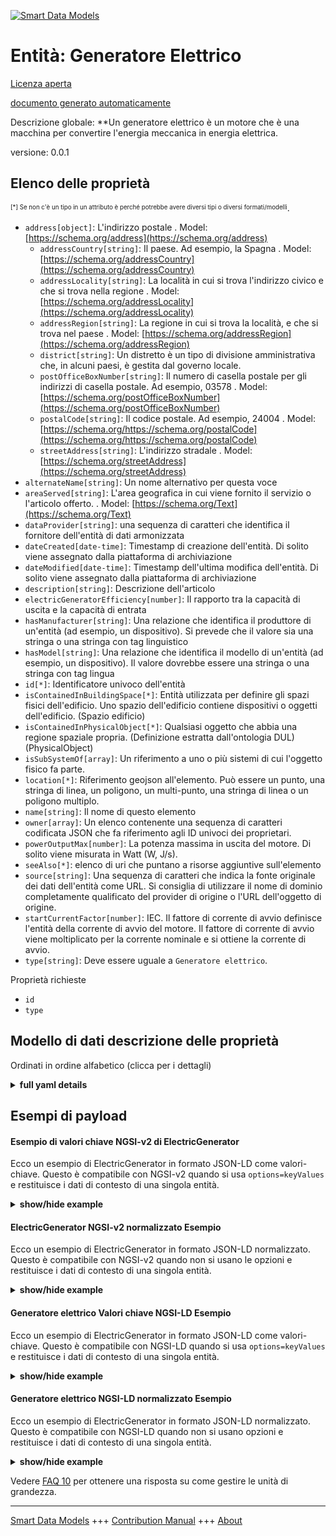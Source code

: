 <!-- 10-Header -->    
[![Smart Data Models](https://smartdatamodels.org/wp-content/uploads/2022/01/SmartDataModels_logo.png "Logo")](https://smartdatamodels.org)    
Entità: Generatore Elettrico    
============================<!-- /10-Header -->    
<!-- 15-License -->    
[Licenza aperta](https://github.com/smart-data-models//dataModel.S4BLDG/blob/master/ElectricGenerator/LICENSE.md)    
[documento generato automaticamente](https://docs.google.com/presentation/d/e/2PACX-1vTs-Ng5dIAwkg91oTTUdt8ua7woBXhPnwavZ0FxgR8BsAI_Ek3C5q97Nd94HS8KhP-r_quD4H0fgyt3/pub?start=false&loop=false&delayms=3000#slide=id.gb715ace035_0_60)    
<!-- /15-License -->    
<!-- 20-Description -->    
Descrizione globale: **Un generatore elettrico è un motore che è una macchina per convertire l'energia meccanica in energia elettrica.    
versione: 0.0.1    
<!-- /20-Description -->    
<!-- 30-PropertiesList -->    
## Elenco delle proprietà    
<sup><sub>[*] Se non c'è un tipo in un attributo è perché potrebbe avere diversi tipi o diversi formati/modelli</sub></sup>.    
- `address[object]`: L'indirizzo postale  . Model: [https://schema.org/address](https://schema.org/address)	- `addressCountry[string]`: Il paese. Ad esempio, la Spagna  . Model: [https://schema.org/addressCountry](https://schema.org/addressCountry)    
	- `addressLocality[string]`: La località in cui si trova l'indirizzo civico e che si trova nella regione  . Model: [https://schema.org/addressLocality](https://schema.org/addressLocality)    
	- `addressRegion[string]`: La regione in cui si trova la località, e che si trova nel paese  . Model: [https://schema.org/addressRegion](https://schema.org/addressRegion)    
	- `district[string]`: Un distretto è un tipo di divisione amministrativa che, in alcuni paesi, è gestita dal governo locale.      
	- `postOfficeBoxNumber[string]`: Il numero di casella postale per gli indirizzi di casella postale. Ad esempio, 03578  . Model: [https://schema.org/postOfficeBoxNumber](https://schema.org/postOfficeBoxNumber)    
	- `postalCode[string]`: Il codice postale. Ad esempio, 24004  . Model: [https://schema.org/https://schema.org/postalCode](https://schema.org/https://schema.org/postalCode)    
	- `streetAddress[string]`: L'indirizzo stradale  . Model: [https://schema.org/streetAddress](https://schema.org/streetAddress)    
- `alternateName[string]`: Un nome alternativo per questa voce  - `areaServed[string]`: L'area geografica in cui viene fornito il servizio o l'articolo offerto.  . Model: [https://schema.org/Text](https://schema.org/Text)- `dataProvider[string]`: una sequenza di caratteri che identifica il fornitore dell'entità di dati armonizzata  - `dateCreated[date-time]`: Timestamp di creazione dell'entità. Di solito viene assegnato dalla piattaforma di archiviazione  - `dateModified[date-time]`: Timestamp dell'ultima modifica dell'entità. Di solito viene assegnato dalla piattaforma di archiviazione  - `description[string]`: Descrizione dell'articolo  - `electricGeneratorEfficiency[number]`: Il rapporto tra la capacità di uscita e la capacità di entrata  - `hasManufacturer[string]`: Una relazione che identifica il produttore di un'entità (ad esempio, un dispositivo). Si prevede che il valore sia una stringa o una stringa con tag linguistico  - `hasModel[string]`: Una relazione che identifica il modello di un'entità (ad esempio, un dispositivo). Il valore dovrebbe essere una stringa o una stringa con tag lingua  - `id[*]`: Identificatore univoco dell'entità  - `isContainedInBuildingSpace[*]`: Entità utilizzata per definire gli spazi fisici dell'edificio. Uno spazio dell'edificio contiene dispositivi o oggetti dell'edificio. (Spazio edificio)  - `isContainedInPhysicalObject[*]`: Qualsiasi oggetto che abbia una regione spaziale propria.  (Definizione estratta dall'ontologia DUL) (PhysicalObject)  - `isSubSystemOf[array]`: Un riferimento a uno o più sistemi di cui l'oggetto fisico fa parte.  - `location[*]`: Riferimento geojson all'elemento. Può essere un punto, una stringa di linea, un poligono, un multi-punto, una stringa di linea o un poligono multiplo.  - `name[string]`: Il nome di questo elemento  - `owner[array]`: Un elenco contenente una sequenza di caratteri codificata JSON che fa riferimento agli ID univoci dei proprietari.  - `powerOutputMax[number]`: La potenza massima in uscita del motore. Di solito viene misurata in Watt (W, J/s).  - `seeAlso[*]`: elenco di uri che puntano a risorse aggiuntive sull'elemento  - `source[string]`: Una sequenza di caratteri che indica la fonte originale dei dati dell'entità come URL. Si consiglia di utilizzare il nome di dominio completamente qualificato del provider di origine o l'URL dell'oggetto di origine.  - `startCurrentFactor[number]`: IEC. Il fattore di corrente di avvio definisce l'entità della corrente di avvio del motore. Il fattore di corrente di avvio viene moltiplicato per la corrente nominale e si ottiene la corrente di avvio.  - `type[string]`: Deve essere uguale a `Generatore elettrico`.  <!-- /30-PropertiesList -->    
<!-- 35-RequiredProperties -->    
Proprietà richieste    
- `id`  - `type`  <!-- /35-RequiredProperties -->    
<!-- 40-RequiredProperties -->    
<!-- /40-RequiredProperties -->    
<!-- 50-DataModelHeader -->    
## Modello di dati descrizione delle proprietà    
Ordinati in ordine alfabetico (clicca per i dettagli)    
<!-- /50-DataModelHeader -->    
<!-- 60-ModelYaml -->    
<details><summary><strong>full yaml details</strong></summary>      
```yaml    
ElectricGenerator:      
  description: An electric generator is an engine that is a machine for converting mechanical energy into electrical energy.      
  properties:      
    address:      
      description: The mailing address      
      properties:      
        addressCountry:      
          description: 'The country. For example, Spain'      
          type: string      
          x-ngsi:      
            model: https://schema.org/addressCountry      
            type: Property      
        addressLocality:      
          description: 'The locality in which the street address is, and which is in the region'      
          type: string      
          x-ngsi:      
            model: https://schema.org/addressLocality      
            type: Property      
        addressRegion:      
          description: 'The region in which the locality is, and which is in the country'      
          type: string      
          x-ngsi:      
            model: https://schema.org/addressRegion      
            type: Property      
        district:      
          description: 'A district is a type of administrative division that, in some countries, is managed by the local government'      
          type: string      
          x-ngsi:      
            type: Property      
        postOfficeBoxNumber:      
          description: 'The post office box number for PO box addresses. For example, 03578'      
          type: string      
          x-ngsi:      
            model: https://schema.org/postOfficeBoxNumber      
            type: Property      
        postalCode:      
          description: 'The postal code. For example, 24004'      
          type: string      
          x-ngsi:      
            model: https://schema.org/https://schema.org/postalCode      
            type: Property      
        streetAddress:      
          description: The street address      
          type: string      
          x-ngsi:      
            model: https://schema.org/streetAddress      
            type: Property      
        streetNr:      
          description: Number identifying a specific property on a public street      
          type: string      
          x-ngsi:      
            type: Property      
      type: object      
      x-ngsi:      
        model: https://schema.org/address      
        type: Property      
    alternateName:      
      description: An alternative name for this item      
      type: string      
      x-ngsi:      
        type: Property      
    areaServed:      
      description: The geographic area where a service or offered item is provided      
      type: string      
      x-ngsi:      
        model: https://schema.org/Text      
        type: Property      
    dataProvider:      
      description: A sequence of characters identifying the provider of the harmonised data entity      
      type: string      
      x-ngsi:      
        type: Property      
    dateCreated:      
      description: Entity creation timestamp. This will usually be allocated by the storage platform      
      format: date-time      
      type: string      
      x-ngsi:      
        type: Property      
    dateModified:      
      description: Timestamp of the last modification of the entity. This will usually be allocated by the storage platform      
      format: date-time      
      type: string      
      x-ngsi:      
        type: Property      
    description:      
      description: A description of this item      
      type: string      
      x-ngsi:      
        type: Property      
    electricGeneratorEfficiency:      
      description: The ratio of output capacity to intake capacity      
      type: number      
      x-ngsi:      
        type: Property      
    hasManufacturer:      
      description: 'A relationship identifying the manufacturer of an entity (e.g., device). The value is expected to be a string or a string with language tag'      
      type: string      
      x-ngsi:      
        type: Property      
    hasModel:      
      description: 'A relationship identifying the model of an entity (e.g., device). The value is expected to be a string or a string with language tag'      
      type: string      
      x-ngsi:      
        type: Property      
    id:      
      anyOf:      
        - description: Identifier format of any NGSI entity      
          maxLength: 256      
          minLength: 1      
          pattern: ^[\w\-\.\{\}\$\+\*\[\]`|~^@!,:\\]+$      
          type: string      
          x-ngsi:      
            type: Property      
        - description: Identifier format of any NGSI entity      
          format: uri      
          type: string      
          x-ngsi:      
            type: Property      
      description: Unique identifier of the entity      
      x-ngsi:      
        type: Property      
    isContainedInBuildingSpace:      
      anyOf:      
        - description: Identifier format of any NGSI entity      
          maxLength: 256      
          minLength: 1      
          pattern: ^[\w\-\.\{\}\$\+\*\[\]`|~^@!,:\\]+$      
          type: string      
          x-ngsi:      
            type: Property      
        - description: Identifier format of any NGSI entity      
          format: uri      
          type: string      
          x-ngsi:      
            type: Property      
      description: An entity used to define the physical spaces of the building. A building space contains devices or building objects. (BuildingSpace)      
      x-ngsi:      
        type: Property      
    isContainedInPhysicalObject:      
      anyOf:      
        - description: Identifier format of any NGSI entity      
          maxLength: 256      
          minLength: 1      
          pattern: ^[\w\-\.\{\}\$\+\*\[\]`|~^@!,:\\]+$      
          type: string      
          x-ngsi:      
            type: Property      
        - description: Identifier format of any NGSI entity      
          format: uri      
          type: string      
          x-ngsi:      
            type: Property      
      description: Any Object that has a proper space region.  (Definition extracted from DUL ontology) (PhysicalObject)      
      x-ngsi:      
        type: Property      
    isSubSystemOf:      
      description: A reference to a system(s) that this Physical Object is part of      
      items:      
        anyOf:      
          - description: Identifier format of any NGSI entity      
            maxLength: 256      
            minLength: 1      
            pattern: ^[\w\-\.\{\}\$\+\*\[\]`|~^@!,:\\]+$      
            type: string      
            x-ngsi:      
              type: Property      
          - description: Identifier format of any NGSI entity      
            format: uri      
            type: string      
            x-ngsi:      
              type: Property      
        description: Unique identifier of the entity      
        x-ngsi:      
          type: Property      
      type: array      
      x-ngsi:      
        type: Relationship      
    location:      
      description: 'Geojson reference to the item. It can be Point, LineString, Polygon, MultiPoint, MultiLineString or MultiPolygon'      
      oneOf:      
        - description: Geojson reference to the item. Point      
          properties:      
            bbox:      
              items:      
                type: number      
              minItems: 4      
              type: array      
            coordinates:      
              items:      
                type: number      
              minItems: 2      
              type: array      
            type:      
              enum:      
                - Point      
              type: string      
          required:      
            - type      
            - coordinates      
          title: GeoJSON Point      
          type: object      
          x-ngsi:      
            type: GeoProperty      
        - description: Geojson reference to the item. LineString      
          properties:      
            bbox:      
              items:      
                type: number      
              minItems: 4      
              type: array      
            coordinates:      
              items:      
                items:      
                  type: number      
                minItems: 2      
                type: array      
              minItems: 2      
              type: array      
            type:      
              enum:      
                - LineString      
              type: string      
          required:      
            - type      
            - coordinates      
          title: GeoJSON LineString      
          type: object      
          x-ngsi:      
            type: GeoProperty      
        - description: Geojson reference to the item. Polygon      
          properties:      
            bbox:      
              items:      
                type: number      
              minItems: 4      
              type: array      
            coordinates:      
              items:      
                items:      
                  items:      
                    type: number      
                  minItems: 2      
                  type: array      
                minItems: 4      
                type: array      
              type: array      
            type:      
              enum:      
                - Polygon      
              type: string      
          required:      
            - type      
            - coordinates      
          title: GeoJSON Polygon      
          type: object      
          x-ngsi:      
            type: GeoProperty      
        - description: Geojson reference to the item. MultiPoint      
          properties:      
            bbox:      
              items:      
                type: number      
              minItems: 4      
              type: array      
            coordinates:      
              items:      
                items:      
                  type: number      
                minItems: 2      
                type: array      
              type: array      
            type:      
              enum:      
                - MultiPoint      
              type: string      
          required:      
            - type      
            - coordinates      
          title: GeoJSON MultiPoint      
          type: object      
          x-ngsi:      
            type: GeoProperty      
        - description: Geojson reference to the item. MultiLineString      
          properties:      
            bbox:      
              items:      
                type: number      
              minItems: 4      
              type: array      
            coordinates:      
              items:      
                items:      
                  items:      
                    type: number      
                  minItems: 2      
                  type: array      
                minItems: 2      
                type: array      
              type: array      
            type:      
              enum:      
                - MultiLineString      
              type: string      
          required:      
            - type      
            - coordinates      
          title: GeoJSON MultiLineString      
          type: object      
          x-ngsi:      
            type: GeoProperty      
        - description: Geojson reference to the item. MultiLineString      
          properties:      
            bbox:      
              items:      
                type: number      
              minItems: 4      
              type: array      
            coordinates:      
              items:      
                items:      
                  items:      
                    items:      
                      type: number      
                    minItems: 2      
                    type: array      
                  minItems: 4      
                  type: array      
                type: array      
              type: array      
            type:      
              enum:      
                - MultiPolygon      
              type: string      
          required:      
            - type      
            - coordinates      
          title: GeoJSON MultiPolygon      
          type: object      
          x-ngsi:      
            type: GeoProperty      
      x-ngsi:      
        type: GeoProperty      
    name:      
      description: The name of this item      
      type: string      
      x-ngsi:      
        type: Property      
    owner:      
      description: A List containing a JSON encoded sequence of characters referencing the unique Ids of the owner(s)      
      items:      
        anyOf:      
          - description: Identifier format of any NGSI entity      
            maxLength: 256      
            minLength: 1      
            pattern: ^[\w\-\.\{\}\$\+\*\[\]`|~^@!,:\\]+$      
            type: string      
            x-ngsi:      
              type: Property      
          - description: Identifier format of any NGSI entity      
            format: uri      
            type: string      
            x-ngsi:      
              type: Property      
        description: Unique identifier of the entity      
        x-ngsi:      
          type: Property      
      type: array      
      x-ngsi:      
        type: Property      
    powerOutputMax:      
      description: 'The maximum output power rating of the engine. Usually measured in Watts (W, J/s)'      
      type: number      
      x-ngsi:      
        type: Property      
    seeAlso:      
      description: list of uri pointing to additional resources about the item      
      oneOf:      
        - items:      
            format: uri      
            type: string      
          minItems: 1      
          type: array      
        - format: uri      
          type: string      
      x-ngsi:      
        type: Property      
    source:      
      description: 'A sequence of characters giving the original source of the entity data as a URL. Recommended to be the fully qualified domain name of the source provider, or the URL to the source object'      
      type: string      
      x-ngsi:      
        type: Property      
    startCurrentFactor:      
      description: IEC. Start current factor defines how large the peek starting current will become on the engine. StartCurrentFactor is multiplied to NominalCurrent and we get the start current      
      type: number      
      x-ngsi:      
        type: Property      
    type:      
      description: It must be equal to `ElectricGenerator`      
      enum:      
        - ElectricGenerator      
      type: string      
      x-ngsi:      
        type: Property      
  required:      
    - id      
    - type      
  type: object      
  x-derived-from: "https://saref.etsi.org/saref4bldg/v1.1.2/#s4bldg:ElectricGenerator"      
  x-disclaimer: 'Redistribution and use in source and binary forms, with or without modification, are permitted  provided that the license conditions are met. Copyleft (c) 2022 Contributors to Smart Data Models Program'      
  x-license-url: https://github.com/smart-data-models/dataModel.S4BLDG/blob/master/ElectricGenerator/LICENSE.md      
  x-model-schema: https://smart-data-models.github.com/dataModel.SAREF4BLDG/ElectricGenerator/schema.json      
  x-model-tags: SAREF ElectricGenerator      
  x-version: 0.0.1      
```    
</details>      
<!-- /60-ModelYaml -->    
<!-- 70-MiddleNotes -->    
<!-- /70-MiddleNotes -->    
<!-- 80-Examples -->    
## Esempi di payload    
#### Esempio di valori chiave NGSI-v2 di ElectricGenerator    
Ecco un esempio di ElectricGenerator in formato JSON-LD come valori-chiave. Questo è compatibile con NGSI-v2 quando si usa `options=keyValues` e restituisce i dati di contesto di una singola entità.    
<details><summary><strong>show/hide example</strong></summary>      
```json  
{  
  "id": "urn:ngsi-ld:ElectricGenerator:544312b1-cba5-41a7-91d3-01a80a845a3f",  
  "type": "ElectricGenerator",  
  "electricGeneratorEfficiency": 0.1422180140007665,  
  "powerOutputMax": 0.9527461650607942,  
  "startCurrentFactor": 0.1882397411007527,  
  "isContainedInBuildingSpace": "urn:ngsi-ld:BuildingSpace:83f3202e-6ade-4865-8b18-97a89c83039b",  
  "isContainedInPhysicalObject": "urn:ngsi-ld:PhysicalObject:a864b8bd-fbb6-405c-8fe3-3f9216da550e",  
  "isSubSystemOf": [  
    "urn:ngsi-ld:System:a8d2e787-8753-475d-bb9e-b00178b72666",  
    "urn:ngsi-ld:System:492633e0-d09d-4bbd-8e27-6cffd4a15812",  
    "urn:ngsi-ld:System:0532ed14-155c-4cec-abde-6c3a6b76d38d"  
  ],  
  "hasManufacturer": "ElectricGenerator Company Inc.",  
  "hasModel": "ElectricGenerator 0.1.2",  
  "dateCreated": "2023-01-26T02:26:35Z",  
  "dateModified": "2023-01-25T19:17:56Z",  
  "source": "Import",  
  "name": "ElectricGenerator",  
  "alternateName": "ElectricGenerator type 2",  
  "description": "ElectricGenerator of limited ElectricGenerator types",  
  "dataProvider": "IFC file"  
}  
```  
</details>    
#### ElectricGenerator NGSI-v2 normalizzato Esempio    
Ecco un esempio di ElectricGenerator in formato JSON-LD normalizzato. Questo è compatibile con NGSI-v2 quando non si usano le opzioni e restituisce i dati di contesto di una singola entità.    
<details><summary><strong>show/hide example</strong></summary>      
```json  
{  
  "id": "urn:ngsi-ld:ElectricGenerator:df5482f2-2064-41b6-a02c-161a40308684",  
  "type": "ElectricGenerator",  
  "electricGeneratorEfficiency": {  
    "type": "Number",  
    "value": 0.7817008930557607  
  },  
  "powerOutputMax": {  
    "type": "Number",  
    "value": 0.31633906719735727  
  },  
  "startCurrentFactor": {  
    "type": "Number",  
    "value": 0.08027164488059058  
  },  
  "isContainedInBuildingSpace": {  
    "type": "Text",  
    "value": "urn:ngsi-ld:BuildingSpace:8ee7d12a-279b-441b-bfe1-63af7f5ae31c"  
  },  
  "isContainedInPhysicalObject": {  
    "type": "Text",  
    "value": "urn:ngsi-ld:PhysicalObject:d49eeb87-a925-46eb-aa1f-6f87bf4a73fb"  
  },  
  "isSubSystemOf": {  
    "type": "StructuredValue",  
    "value": [  
      "urn:ngsi-ld:System:fd638070-ab04-46c2-9e01-ea8a7c2f1676",  
      "urn:ngsi-ld:System:dcd1c3ca-8309-4e52-bc04-430656f0717d",  
      "urn:ngsi-ld:System:95b25770-5b81-427b-b0aa-88d4d13dadb0"  
    ]  
  },  
  "hasManufacturer": {  
    "type": "Text",  
    "value": "ElectricGenerator Company Inc."  
  },  
  "hasModel": {  
    "type": "Text",  
    "value": "ElectricGenerator 0.1.2"  
  },  
  "dateCreated": {  
    "type": "DateTime",  
    "value": "2023-01-26T08:21:45.4378512+01:00"  
  },  
  "dateModified": {  
    "type": "DateTime",  
    "value": "2023-01-26T00:42:24.4656886+01:00"  
  },  
  "source": {  
    "type": "Text",  
    "value": "Import"  
  },  
  "name": {  
    "type": "Text",  
    "value": "ElectricGenerator"  
  },  
  "alternateName": {  
    "type": "Text",  
    "value": "ElectricGenerator type 2"  
  },  
  "description": {  
    "type": "Text",  
    "value": "ElectricGenerator of limited ElectricGenerator types"  
  },  
  "dataProvider": {  
    "type": "Text",  
    "value": "IFC file"  
  }  
}  
```  
</details>    
#### Generatore elettrico Valori chiave NGSI-LD Esempio    
Ecco un esempio di ElectricGenerator in formato JSON-LD come valori-chiave. Questo è compatibile con NGSI-LD quando si usa `options=keyValues` e restituisce i dati di contesto di una singola entità.    
<details><summary><strong>show/hide example</strong></summary>      
```json  
{  
  "id": "urn:ngsi-ld:ElectricGenerator:544312b1-cba5-41a7-91d3-01a80a845a3f",  
  "type": "ElectricGenerator",  
  "electricGeneratorEfficiency": 0.1422180140007665,  
  "powerOutputMax": 0.9527461650607942,  
  "startCurrentFactor": 0.1882397411007527,  
  "isContainedInBuildingSpace": "urn:ngsi-ld:BuildingSpace:83f3202e-6ade-4865-8b18-97a89c83039b",  
  "isContainedInPhysicalObject": "urn:ngsi-ld:PhysicalObject:a864b8bd-fbb6-405c-8fe3-3f9216da550e",  
  "isSubSystemOf": [  
    "urn:ngsi-ld:System:a8d2e787-8753-475d-bb9e-b00178b72666",  
    "urn:ngsi-ld:System:492633e0-d09d-4bbd-8e27-6cffd4a15812",  
    "urn:ngsi-ld:System:0532ed14-155c-4cec-abde-6c3a6b76d38d"  
  ],  
  "hasManufacturer": "ElectricGenerator Company Inc.",  
  "hasModel": "ElectricGenerator 0.1.2",  
  "dateCreated": "2023-01-26T02:26:35Z",  
  "dateModified": "2023-01-25T19:17:56Z",  
  "source": "Import",  
  "name": "ElectricGenerator",  
  "alternateName": "ElectricGenerator type 2",  
  "description": "ElectricGenerator of limited ElectricGenerator types",  
  "dataProvider": "IFC file",  
  "@context": [  
    "https://raw.githubusercontent.com/smart-data-models/dataModel.S4BLDG/master/context.jsonld",  
    "https://uri.etsi.org/ngsi-ld/v1/ngsi-ld-core-context.jsonld"  
  ]  
}  
```  
</details>    
#### Generatore elettrico NGSI-LD normalizzato Esempio    
Ecco un esempio di ElectricGenerator in formato JSON-LD normalizzato. Questo è compatibile con NGSI-LD quando non si usano opzioni e restituisce i dati di contesto di una singola entità.    
<details><summary><strong>show/hide example</strong></summary>      
```json  
{  
  "id": "urn:ngsi-ld:ElectricGenerator:88a7d90c-e7c4-4992-8208-3f609cfcc5b7",  
  "type": "ElectricGenerator",  
  "electricGeneratorEfficiency": {  
    "type": "Property",  
    "unitCode": "NA",  
    "observedAt": "2023-01-26T02:32:40Z",  
    "value": 0.4869974917102381  
  },  
  "powerOutputMax": {  
    "type": "Property",  
    "unitCode": "J/s",  
    "observedAt": "2023-01-26T12:53:37Z",  
    "value": 0.03888572751968955  
  },  
  "startCurrentFactor": {  
    "type": "Property",  
    "unitCode": "NA",  
    "observedAt": "2023-01-26T00:03:03Z",  
    "value": 0.7547514570621776  
  },  
  "isContainedInBuildingSpace": {  
    "type": "Relationship",  
    "object": "urn:ngsi-ld:BuildingSpace:d1cd24e4-7d36-48f5-b337-389d1725ba75"  
  },  
  "isContainedInPhysicalObject": {  
    "type": "Relationship",  
    "object": "urn:ngsi-ld:PhysicalObject:5b013e7e-fd90-47c1-a391-18e667674b22"  
  },  
  "isSubSystemOf": [  
    {  
      "type": "Relationship",  
      "object": "urn:ngsi-ld:System:2b07a5b3-b3e8-4ecd-bf39-24d0bb9fb3ae"  
    },  
    {  
      "type": "Relationship",  
      "object": "urn:ngsi-ld:System:2c8d3b81-ff97-414b-8564-b091305027ed"  
    },  
    {  
      "type": "Relationship",  
      "object": "urn:ngsi-ld:System:58205877-92cd-44d8-afc3-460860eebd7d"  
    }  
  ],  
  "hasManufacturer": {  
    "type": "Property",  
    "value": "ElectricGenerator Company Inc."  
  },  
  "hasModel": {  
    "type": "Property",  
    "value": "ElectricGenerator 0.1.2"  
  },  
  "dateCreated": {  
    "type": "Property",  
    "value": "2023-01-26T02:39:56Z"  
  },  
  "dateModified": {  
    "type": "Property",  
    "value": "2023-01-26T05:19:07Z"  
  },  
  "source": {  
    "type": "Property",  
    "value": "Import"  
  },  
  "name": {  
    "type": "Property",  
    "value": "ElectricGenerator"  
  },  
  "alternateName": {  
    "type": "Property",  
    "value": "ElectricGenerator type 2"  
  },  
  "description": {  
    "type": "Property",  
    "value": "ElectricGenerator of limited ElectricGenerator types"  
  },  
  "dataProvider": {  
    "type": "Property",  
    "value": "IFC file"  
  },  
  "@context": [  
    "https://raw.githubusercontent.com/smart-data-models/dataModel.S4BLDG/master/context.jsonld",  
    "https://uri.etsi.org/ngsi-ld/v1/ngsi-ld-core-context.jsonld"  
  ]  
}  
```  
</details><!-- /80-Examples -->    
<!-- 90-FooterNotes -->    
<!-- /90-FooterNotes -->    
<!-- 95-Units -->    
Vedere [FAQ 10](https://smartdatamodels.org/index.php/faqs/) per ottenere una risposta su come gestire le unità di grandezza.    
<!-- /95-Units -->    
<!-- 97-LastFooter -->    
---    
[Smart Data Models](https://smartdatamodels.org) +++ [Contribution Manual](https://bit.ly/contribution_manual) +++ [About](https://bit.ly/Introduction_SDM)<!-- /97-LastFooter -->    
